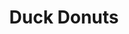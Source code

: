 ---
title: Duck Donuts
lng: -76.9971751
lat: 40.2446163
color: '#31225D'
type: Breakfast
address: 6230 Carlisle Pike, Hampden Township, PA 17050
rating: 4
tags:
  - donuts
  - bakery
  - coffee
---